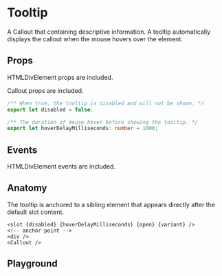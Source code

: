 <script>
    import Link from '$lib/Link.svelte';
    import Playground from './TooltipPlayground.svelte';
</script>

# Tooltip

A <Link href="callout">Callout</Link> that containing descriptive information.
A tooltip automatically displays the callout when the mouse hovers over the element.

## Props

HTMLDivElement props are included.

Callout props are included.

```ts
/** When true, the tooltip is disabled and will not be shown. */
export let disabled = false;

/** The duration of mouse hover before showing the tooltip. */
export let hoverDelayMilliseconds: number = 1000;
```

## Events

HTMLDivElement events are included.

## Anatomy

The tooltip is anchored to a sibling element that appears directly after the default slot content.

```svelte
<slot {disabled} {hoverDelayMilliseconds} {open} {variant} />
<!-- anchor point -->
<div />
<Callout />
```

## Playground

<Playground />
